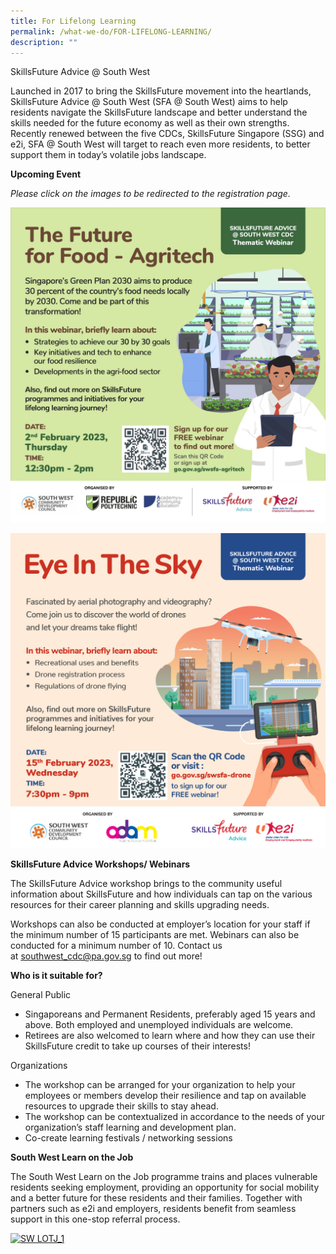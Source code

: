 ```yaml
---
title: For Lifelong Learning
permalink: /what-we-do/FOR-LIFELONG-LEARNING/
description: ""
---
```

SkillsFuture Advice @ South West

Launched in 2017 to bring the SkillsFuture movement into the heartlands, SkillsFuture Advice @ South West (SFA @ South West) aims to help residents navigate the SkillsFuture landscape and better understand the skills needed for the future economy as well as their own strengths. Recently renewed between the five CDCs, SkillsFuture Singapore (SSG) and e2i, SFA @ South West will target to reach even more residents, to better support them in today’s volatile jobs landscape.

**Upcoming Event** 

*Please click on the images to be redirected to the registration page.*

<a 
href="https://go.gov.sg/swsfa-agritech">
<img
src="/images/What%20We%20Do/For%20Lifelong%20Learning/SWCDC_Webinar%20EDM_LS_2%20Feb%202023_agritech_FB_FA.jpg"></a>

<a href="https://go.gov.sg/swsfa-drone">
<img
src="/images/What%20We%20Do/For%20Lifelong%20Learning/SWCDC_Webinar%20EDM_L_15%20Feb%2023_Eye%20In%20The%20Sky_Square%20hi-res.jpg"></a>

**SkillsFuture Advice Workshops/ Webinars**

The SkillsFuture Advice workshop brings to the community useful information about SkillsFuture and how individuals can tap on the various resources for their career planning and skills upgrading needs.

Workshops can also be conducted at employer’s location for your staff if the minimum number of 15 participants are met. Webinars can also be conducted for a minimum number of 10. Contact us at [southwest\_cdc@pa.gov.sg](mailto:southwest_cdc@pa.gov.sg) to find out more!

**Who is it suitable for?**

General Public

*   Singaporeans and Permanent Residents, preferably aged 15 years and above. Both employed and unemployed individuals are welcome.
*   Retirees are also welcomed to learn where and how they can use their SkillsFuture credit to take up courses of their interests!

Organizations

*   The workshop can be arranged for your organization to help your employees or members develop their resilience and tap on available resources to upgrade their skills to stay ahead.
*   The workshop can be contextualized in accordance to the needs of your organization’s staff learning and development plan.
*   Co-create learning festivals / networking sessions  
    

**South West Learn on the Job** 

The South West Learn on the Job programme trains and places vulnerable residents seeking employment, providing an opportunity for social mobility and a better future for these residents and their families. Together with partners such as e2i and employers, residents benefit from seamless support in this one-stop referral process.

[![SW LOTJ_1](https://www.cdc.gov.sg/images/librariesprovider6/what-we-do/skillsfuture/sw-lotj_1.jpg?sfvrsn=30e7ba06_3 "SW LOTJ_1")](https://www.cdc.gov.sg/images/librariesprovider6/what-we-do/skillsfuture/sw-lotj_1.jpg?sfvrsn=30e7ba06_3)